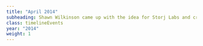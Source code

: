 ```yaml
---
title: "April 2014"
subheading: Shawn Wilkinson came up with the idea for Storj Labs and created the first prototype at the Texas Bitcoin Hackathon.
class: timelineEvents
year: "2014"
weight: 1
---
```

